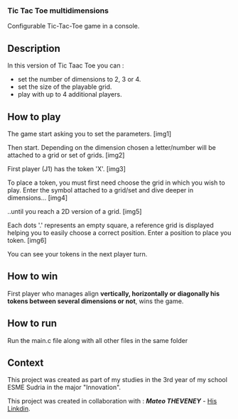 ### Tic Tac Toe multidimensions
Configurable Tic-Tac-Toe game in a console.

## Description
In this version of Tic Taac Toe you can :
- set the number of dimensions to 2, 3 or 4.
- set the size of the playable grid.
- play with up to 4 additional players.

## How to play
The game start asking you to set the parameters.
[img1]

Then start.
Depending on the dimension chosen a letter/number will be attached to a grid or set of grids.
[img2]

First player (J1) has the token 'X'. 
[img3]

To place a token, you must first need choose the grid in which you wish to play. Enter the symbol attached to a grid/set and dive deeper in dimensions...
[img4]

..until you reach a 2D version of a grid.
[img5]

Each dots '.' represents an empty square, a reference grid is displayed helping you to easily choose a correct position.
Enter a position to place you token.
[img6]

You can see your tokens in the next player turn.

## How to win
First player who manages align **vertically, horizontally or diagonally his tokens between several dimensions or not**, wins the game. 

## How to run
Run the main.c file along with all other files in the same folder

## Context
This project was created as part of my studies in the 3rd year of my school ESME Sudria in the major "Innovation".

This project was created in collaboration with :
***Mateo THEVENEY*** - [His Linkdin](https://www.linkedin.com/in/mateo-theveney/).
